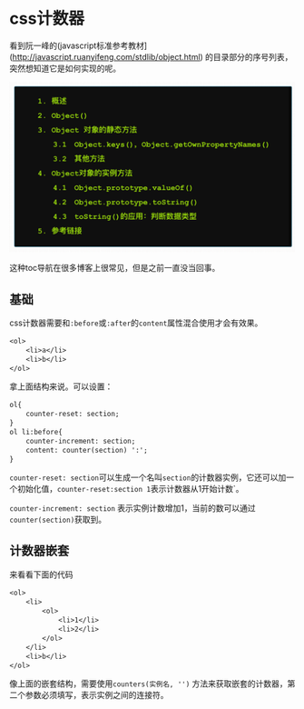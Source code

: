 # css计数器

看到阮一峰的(javascript标准参考教材](http://javascript.ruanyifeng.com/stdlib/object.html) 的目录部分的序号列表，突然想知道它是如何实现的呢。

![](../img/css-counter.png)

这种toc导航在很多博客上很常见，但是之前一直没当回事。

## 基础

css计数器需要和`:before`或`:after`的`content`属性混合使用才会有效果。

```
<ol>
    <li>a</li>
    <li>b</li>
</ol>
```

拿上面结构来说。可以设置：

```
ol{
    counter-reset: section;
}
ol li:before{
    counter-increment: section;
    content: counter(section) ':';
}
```

`counter-reset: section`可以生成一个名叫`section`的计数器实例，它还可以加一个初始化值，`counter-reset:section 1`表示计数器从1开始计数`。

`counter-increment: section` 表示实例计数增加1，当前的数可以通过 `counter(section)`获取到。

## 计数器嵌套

来看看下面的代码

```
<ol>
    <li>
        <ol>
            <li>1</li>
            <li>2</li>
        </ol>
    </li>
    <li>b</li>
</ol>
```

像上面的嵌套结构，需要使用`counters(实例名, '')` 方法来获取嵌套的计数器，第二个参数必须填写，表示实例之间的连接符。